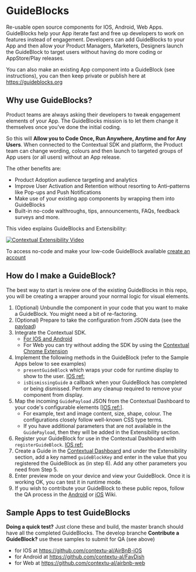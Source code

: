 # GuideBlocks

Re-usable open source components for IOS, Android, Web Apps. GuideBlocks help your App iterate fast and free up developers to work on features instead of engagement.
Developers can add GuideBlocks to your App and then allow your Product Managers, Marketers, Designers launch the GuideBlock to target users without having do more coding or AppStore/Play releases.

You can also make an existing App component into a GuideBlock (see instructions), you can then keep private or publish here at https://guideblocks.org

## Why use GuideBlocks?

Product teams are always asking their developers to tweak engagement elements of your App. The GuideBlocks mission is to let them change it themselves once you've done the initial coding.

So this will **Allow you to Code Once, Run Anywhere, Anytime and for Any Users**. When connected to the Contextual SDK and platform, the Product team can change wording, colours and then launch to targeted groups of App users (or all users) without an App release.

The other benefits are:

- Product Adoption audience targeting and analytics
- Improve User Activation and Retention without resorting to Anti–patterns like Pop-ups and Push Notifications
- Make use of your existing app components by wrapping them into GuideBlocks
- Built-in no-code walthroughs, tips, announcements, FAQs, feedback surveys and more.

This video explains GuideBlocks and Extensibility:

<a href="https://player.vimeo.com/video/892110184?h=5450aff1d6" target="_blank">
  <img src="https://i.vimeocdn.com/video/1768561152-e605b806a1b3d931a471131e377904cdbb55b97fcdeeda2bb30882397d4acf1f-d_800x600?r=pad" alt="Contextual Extensibility Video">
</a>

To access no-code and make your low-code GuideBlock available [create an account](https://dashboard.contextu.al/register)

## How do I make a GuideBlock?

The best way to start is review one of the existing GuideBlocks in this repo, you will be creating a wrapper around your normal logic for visual elements.

1. (Optional) Unbundle the component in your code that you want to make a GuideBlock. You might need a bit of re-factoring.
2. (Optional) Prepare to take the configuration from JSON data (see the [payload](https://docs.contextu.al/sdks/ios/reference/guideblocks/ctxbaseguidecontroller/guidepayload/overview/))
3. Integrate the Contextual SDK. 
   - [For IOS and Android](https://dashboard.contextu.al/wizard/mobile_wizard)
   - For Web you can try without adding the SDK by using the [Contextual Chrome Extension](https://dashboard.contextu.al/wizard/web_wizard)
4. Implement the following methods in the GuideBlock (refer to the Sample Apps below to see examples)
   - `presentGuideBlock` which wraps your code for runtime display to show to the user. [IOS ref:](https://docs.contextu.al/sdks/ios/reference/guideblocks/ctxbaseguidecontroller/presentguideblock/)
   - `isDismissingGuide` a callback when your GuideBlock has completed or being dismissed. Perform any cleanup required to remove your component from display.
5. Map the incoming `GuidePayload` JSON from the Contextual Dashboard to your code's configurable elements [[IOS ref:]](https://docs.contextu.al/sdks/ios/reference/guideblocks/ctxbaseguidecontroller/guidepayload/overview/). 
   - For example, text and image content, size, shape, colour. The configurations closely follow well-known CSS type terms.
   - If you have additional parameters that are not available in the `GuidePayload`, then they will be added in the Extensibility section. 
6. Register your GuideBlock for use in the Contextual Dashboard with `registerGuideBlock`. [IOS ref:](https://docs.contextu.al/sdks/ios/reference/guideblocks/overview/)
7. Create a Guide in the [Contextual Dashboard](https://dashboard.contextu.al/) and under the Extensibility section, add a key named `guideBlockKey` and enter in the value that you registered the GuideBlock as (in step 6). Add any other parameters you need from Step 5.
8. Enter preview mode on your device and view your GuideBlock. Once it is working OK, you can test it in runtime mode.
9. If you wish to contribute your GuideBlock to these public repos, follow the QA process in the [Android](https://github.com/GuideBlocks-org/Android-GuideBlocks/wiki) or [iOS](https://github.com/GuideBlocks-org/iOS-GuideBlocks/wiki) Wiki.

## Sample Apps to test GuideBlocks

**Doing a quick test?** Just clone these and build, the master branch should have all the completed GuideBlocks. The develop branche
**Contribute a GuideBlock?** use these samples to submit for QA (see above)

- for IOS at https://github.com/contextu-al/AirBnB-iOS
- for Android at https://github.com/contextu-al/FavDish
- for Web at https://github.com/contextu-al/airbnb-web
